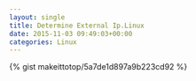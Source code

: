 ```yaml
---
layout: single                                                                                                              
title: Determine External Ip.Linux                                                                                                                       
date: 2015-11-03 09:49:03+00:00                                                                                                                        
categories: Linux                                                                                                                
---                                                                                                                              
```


{% gist makeittotop/5a7de1d897a9b223cd92 %}                                                                                                           

